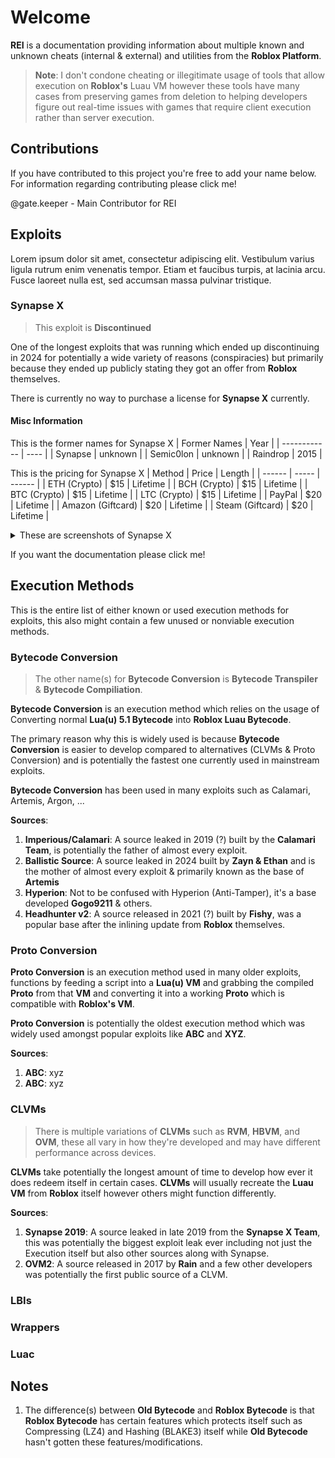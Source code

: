 # Welcome
**REI** is a documentation providing information about multiple known and unknown cheats (internal & external) and utilities from the **Roblox Platform**.

> **Note**: I don't condone cheating or illegitimate usage of tools that allow execution on **Roblox's** Luau VM however these tools have many cases from preserving games from deletion to helping developers figure out real-time issues with games that require client execution rather than server execution.


## Contributions
If you have contributed to this project you're free to add your name below.
For information regarding contributing please click me!

@gate.keeper - Main Contributor for REI


## Exploits
Lorem ipsum dolor sit amet, consectetur adipiscing elit. Vestibulum varius ligula rutrum enim venenatis tempor. Etiam et faucibus turpis, at lacinia arcu. Fusce laoreet nulla est, sed accumsan massa pulvinar tristique.


### Synapse X
> This exploit is **Discontinued**

One of the longest exploits that was running which ended up discontinuing in 2024 for potentially a wide variety of reasons (conspiracies) but primarily because they ended up publicly stating they got an offer from **Roblox** themselves.

There is currently no way to purchase a license for **Synapse X** currently.


#### Misc Information

This is the former names for Synapse X
| Former Names | Year |
| ------------ | ---- |
| Synapse | unknown |
| Semic0lon | unknown |
| Raindrop | 2015 |

This is the pricing for Synapse X
| Method | Price | Length |
| ------ | ----- | ------ | 
| ETH (Crypto) | $15 | Lifetime |
| BCH (Crypto) | $15 | Lifetime |
| BTC (Crypto) | $15 | Lifetime |
| LTC (Crypto) | $15 | Lifetime |
| PayPal | $20 | Lifetime |
| Amazon (Giftcard) | $20 | Lifetime |
| Steam (Giftcard) | $20 | Lifetime |

<details>
<summary>These are screenshots of Synapse X</summary>
<p>Synapse X (from v1 to v2, negligible differences)</p>
<img src="https://camo.githubusercontent.com/b06035ff95360457fcc15ed4e41f7b62725421e69e8e617c977d7699c14d69b9/68747470733a2f2f692e696d6775722e636f6d2f63324b737330532e6a7067">
<p>Synapse X (Blue / v2)</p>
<h3>SOON</h3>
<p>Synapse X (v3)</p>
<img src="https://camo.githubusercontent.com/7f06748470a71775178188c9a8e70d3b0e0d424ae33bb62cd08fb5efd79b6d39/68747470733a2f2f692e696d6775722e636f6d2f6c424f625433442e706e67">
</details>

If you want the documentation please click me!


## Execution Methods
This is the entire list of either known or used execution methods for exploits, this also might contain a few unused or nonviable execution methods.

### Bytecode Conversion
> The other name(s) for **Bytecode Conversion** is **Bytecode Transpiler** & **Bytecode Compiliation**.

**Bytecode Conversion** is an execution method which relies on the usage of Converting normal **Lua(u) 5.1 Bytecode** into **Roblox Luau Bytecode**.

The primary reason why this is widely used is because **Bytecode Conversion** is easier to develop compared to alternatives (CLVMs & Proto Conversion) and is potentially the fastest one currently used in mainstream exploits.

**Bytecode Conversion** has been used in many exploits such as Calamari, Artemis, Argon, ...

**Sources**:
1. **Imperious/Calamari**: A source leaked in 2019 (?) built by the **Calamari Team**, is potentially the father of almost every exploit. 
2. **Ballistic Source**: A source leaked in 2024  built by **Zayn & Ethan** and is the mother of almost every exploit & primarily known as the base of **Artemis**
3. **Hyperion**: Not to be confused with Hyperion (Anti-Tamper), it's a base developed **Gogo9211** & others.
4. **Headhunter v2**: A source released in 2021 (?) built by **Fishy**, was a popular base after the inlining update from **Roblox** themselves.


### Proto Conversion
**Proto Conversion** is an execution method used in many older exploits, functions by feeding a script into a **Lua(u) VM** and grabbing the compiled **Proto** from that **VM** and converting it into a working **Proto** which is compatible with **Roblox's VM**.

**Proto Conversion** is potentially the oldest execution method which was widely used amongst popular exploits like **ABC** and **XYZ**.

**Sources**:
1. **ABC**: xyz
2. **ABC**: xyz

### CLVMs
> There is multiple variations of **CLVMs** such as **RVM**, **HBVM**, and **OVM**, these all vary in how they're developed and may have different performance across devices.

**CLVMs** take potentially the longest amount of time to develop how ever it does redeem itself in certain cases. **CLVMs** will usually recreate the **Luau VM** from **Roblox** itself however others might function differently.

**Sources**:
1. **Synapse 2019**: A source leaked in late 2019 from the **Synapse X Team**, this was potentially the biggest exploit leak ever including not just the Execution itself but also other sources along with Synapse.
2. **OVM2**: A source released in 2017 by **Rain** and a few other developers was potentially the first public source of a CLVM.


### LBIs



### Wrappers



### Luac



## Notes
1. The difference(s) between **Old Bytecode** and **Roblox Bytecode** is that **Roblox Bytecode** has certain features which protects itself such as Compressing (LZ4) and Hashing (BLAKE3) itself while **Old Bytecode** hasn't gotten these features/modifications.
